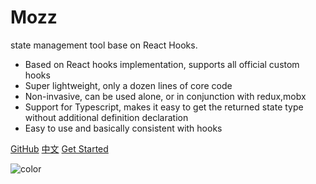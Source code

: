 # Mozz

state management tool base on React Hooks.

- Based on React hooks implementation, supports all official custom hooks
- Super lightweight, only a dozen lines of core code
- Non-invasive, can be used alone, or in conjunction with redux,mobx
- Support for Typescript, makes it easy to get the returned state type without additional definition declaration
- Easy to use and basically consistent with hooks

[GitHub](https://github.com/yangbo5207/moz)
[中文](/zh-cn/)
[Get Started](/get-started)

![color](#f0f0f0)
